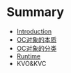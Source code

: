 # Summary

* [Introduction](README.md)
* [OC对象的本质](OC对象的本质.md)
* [OC对象的分类](OC对象的分类.md)
* [Runtime](Runtime.md)
* KVO&KVC


